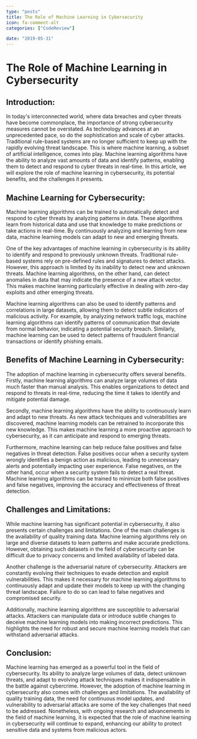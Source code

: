 ```yaml
---
type: "posts"
title: The Role of Machine Learning in Cybersecurity
icon: fa-comment-alt
categories: ["CodeReview"]

date: "2019-05-31"
---
```




# The Role of Machine Learning in Cybersecurity

## Introduction:

In today's interconnected world, where data breaches and cyber threats have become commonplace, the importance of strong cybersecurity measures cannot be overstated. As technology advances at an unprecedented pace, so do the sophistication and scale of cyber attacks. Traditional rule-based systems are no longer sufficient to keep up with the rapidly evolving threat landscape. This is where machine learning, a subset of artificial intelligence, comes into play. Machine learning algorithms have the ability to analyze vast amounts of data and identify patterns, enabling them to detect and respond to cyber threats in real-time. In this article, we will explore the role of machine learning in cybersecurity, its potential benefits, and the challenges it presents.

## Machine Learning for Cybersecurity:

Machine learning algorithms can be trained to automatically detect and respond to cyber threats by analyzing patterns in data. These algorithms learn from historical data and use that knowledge to make predictions or take actions in real-time. By continuously analyzing and learning from new data, machine learning models can adapt to new and emerging threats.

One of the key advantages of machine learning in cybersecurity is its ability to identify and respond to previously unknown threats. Traditional rule-based systems rely on pre-defined rules and signatures to detect attacks. However, this approach is limited by its inability to detect new and unknown threats. Machine learning algorithms, on the other hand, can detect anomalies in data that may indicate the presence of a new attack vector. This makes machine learning particularly effective in dealing with zero-day exploits and other emerging threats.

Machine learning algorithms can also be used to identify patterns and correlations in large datasets, allowing them to detect subtle indicators of malicious activity. For example, by analyzing network traffic logs, machine learning algorithms can identify patterns of communication that deviate from normal behavior, indicating a potential security breach. Similarly, machine learning can be used to detect patterns of fraudulent financial transactions or identify phishing emails.

## Benefits of Machine Learning in Cybersecurity:

The adoption of machine learning in cybersecurity offers several benefits. Firstly, machine learning algorithms can analyze large volumes of data much faster than manual analysis. This enables organizations to detect and respond to threats in real-time, reducing the time it takes to identify and mitigate potential damage.

Secondly, machine learning algorithms have the ability to continuously learn and adapt to new threats. As new attack techniques and vulnerabilities are discovered, machine learning models can be retrained to incorporate this new knowledge. This makes machine learning a more proactive approach to cybersecurity, as it can anticipate and respond to emerging threats.

Furthermore, machine learning can help reduce false positives and false negatives in threat detection. False positives occur when a security system wrongly identifies a benign action as malicious, leading to unnecessary alerts and potentially impacting user experience. False negatives, on the other hand, occur when a security system fails to detect a real threat. Machine learning algorithms can be trained to minimize both false positives and false negatives, improving the accuracy and effectiveness of threat detection.

## Challenges and Limitations:

While machine learning has significant potential in cybersecurity, it also presents certain challenges and limitations. One of the main challenges is the availability of quality training data. Machine learning algorithms rely on large and diverse datasets to learn patterns and make accurate predictions. However, obtaining such datasets in the field of cybersecurity can be difficult due to privacy concerns and limited availability of labeled data.

Another challenge is the adversarial nature of cybersecurity. Attackers are constantly evolving their techniques to evade detection and exploit vulnerabilities. This makes it necessary for machine learning algorithms to continuously adapt and update their models to keep up with the changing threat landscape. Failure to do so can lead to false negatives and compromised security.

Additionally, machine learning algorithms are susceptible to adversarial attacks. Attackers can manipulate data or introduce subtle changes to deceive machine learning models into making incorrect predictions. This highlights the need for robust and secure machine learning models that can withstand adversarial attacks.

## Conclusion:

Machine learning has emerged as a powerful tool in the field of cybersecurity. Its ability to analyze large volumes of data, detect unknown threats, and adapt to evolving attack techniques makes it indispensable in the battle against cybercrime. However, the adoption of machine learning in cybersecurity also comes with challenges and limitations. The availability of quality training data, the need for continuous model updates, and vulnerability to adversarial attacks are some of the key challenges that need to be addressed. Nonetheless, with ongoing research and advancements in the field of machine learning, it is expected that the role of machine learning in cybersecurity will continue to expand, enhancing our ability to protect sensitive data and systems from malicious actors.